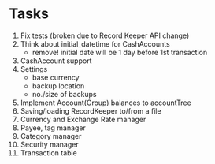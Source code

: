 # Tasks

1. Fix tests (broken due to Record Keeper API change)
2. Think about initial_datetime for CashAccounts
    - remove! initial date will be 1 day before 1st transaction
3. CashAccount support
4. Settings
    - base currency
    - backup location
    - no./size of backups
5. Implement Account(Group) balances to accountTree
6. Saving/loading RecordKeeper to/from a file
7. Currency and Exchange Rate manager
8. Payee, tag manager
9. Category manager
10. Security manager
11. Transaction table
